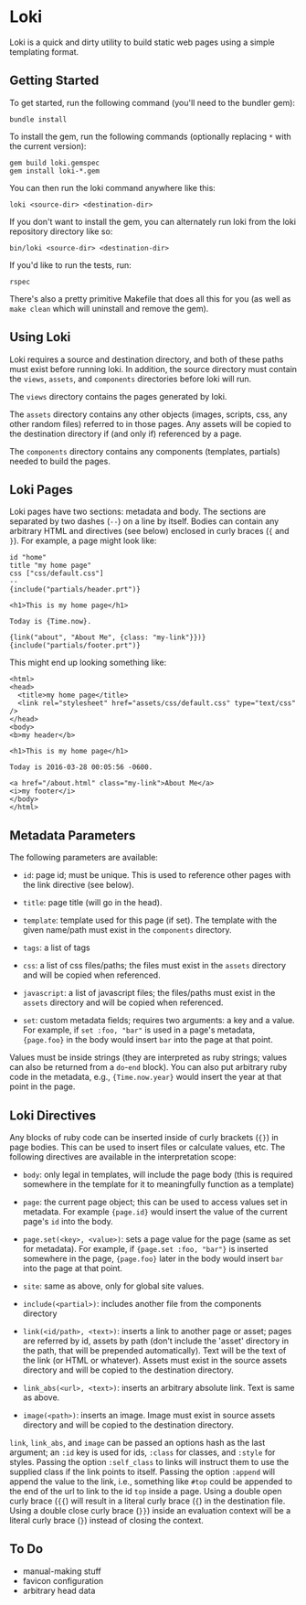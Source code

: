 # Loki

Loki is a quick and dirty utility to build static web pages using a
simple templating format.

## Getting Started

To get started, run the following command (you'll need to the bundler gem):

```
bundle install
```

To install the gem, run the following commands (optionally replacing
`*` with the current version):

```
gem build loki.gemspec
gem install loki-*.gem
```

You can then run the loki command anywhere like this:

```
loki <source-dir> <destination-dir>
```

If you don't want to install the gem, you can alternately run loki
from the loki repository directory like so:

```
bin/loki <source-dir> <destination-dir>
```

If you'd like to run the tests, run:

```
rspec
```

There's also a pretty primitive Makefile that does all this for you
(as well as `make clean` which will uninstall and remove the gem).

## Using Loki

Loki requires a source and destination directory, and both of these
paths must exist before running loki.  In addition, the source
directory must contain the `views`, `assets`, and `components`
directories before loki will run.

The `views` directory contains the pages generated by loki.

The `assets` directory contains any other objects (images, scripts,
css, any other random files) referred to in those pages.  Any assets
will be copied to the destination directory if (and only if)
referenced by a page.

The `components` directory contains any components (templates,
partials) needed to build the pages.

## Loki Pages

Loki pages have two sections: metadata and body.  The sections are
separated by two dashes (`--`) on a line by itself.  Bodies can
contain any arbitrary HTML and directives (see below) enclosed in
curly braces (`{` and `}`).  For example, a page might look like:

```
id "home"
title "my home page"
css ["css/default.css"]
--
{include("partials/header.prt")}

<h1>This is my home page</h1>

Today is {Time.now}.

{link("about", "About Me", {class: "my-link"}})}
{include("partials/footer.prt")}
```

This might end up looking something like:

```
<html>
<head>
  <title>my home page</title>
  <link rel="stylesheet" href="assets/css/default.css" type="text/css" />
</head>
<body>
<b>my header</b>

<h1>This is my home page</h1>

Today is 2016-03-28 00:05:56 -0600.

<a href="/about.html" class="my-link">About Me</a>
<i>my footer</i>
</body>
</html>
```

## Metadata Parameters

The following parameters are available:

* `id`: page id; must be unique. This is used to reference other pages
  with the link directive (see below).

* `title`: page title (will go in the head).

* `template`: template used for this page (if set). The template with
  the given name/path must exist in the `components` directory.

* `tags`: a list of tags

* `css`: a list of css files/paths; the files must exist in the
  `assets` directory and will be copied when referenced.

* `javascript`: a list of javascript files; the files/paths must exist
  in the `assets` directory and will be copied when referenced.

* `set`: custom metadata fields; requires two arguments: a key and a
  value. For example, if `set :foo, "bar"` is used in a page's
  metadata, `{page.foo}` in the body would insert `bar` into the
  page at that point.

Values must be inside strings (they are interpreted as ruby strings;
values can also be returned from a `do`-`end` block).  You can also
put arbitrary ruby code in the metadata, e.g., `{Time.now.year}` would
insert the year at that point in the page.

## Loki Directives

Any blocks of ruby code can be inserted inside of curly brackets
(`{}`) in page bodies.  This can be used to insert files or calculate
values, etc.  The following directives are available in the
interpretation scope:

* `body`: only legal in templates, will include the page body (this is
  required somewhere in the template for it to meaningfully function
  as a template)

* `page`: the current page object; this can be used to access values
  set in metadata.  For example `{page.id}` would insert the value of
  the current page's `id` into the body.

* `page.set(<key>, <value>)`: sets a page value for the page (same as
  set for metadata). For example, if `{page.set :foo, "bar"}` is
  inserted somewhere in the page, `{page.foo}` later in the body would
  insert `bar` into the page at that point.

* `site`: same as above, only for global site values.

* `include(<partial>)`: includes another file from the components
  directory

* `link(<id/path>, <text>)`: inserts a link to another page or asset;
  pages are referred by id, assets by path (don't include the 'asset'
  directory in the path, that will be prepended automatically).  Text
  will be the text of the link (or HTML or whatever).  Assets must
  exist in the source assets directory and will be copied to the
  destination directory.

* `link_abs(<url>, <text>)`: inserts an arbitrary absolute link.  Text
  is same as above.

* `image(<path>)`: inserts an image.  Image must exist in source
  assets directory and will be copied to the destination directory.

`link`, `link_abs`, and `image` can be passed an options hash as the
last argument; an `:id` key is used for ids, `:class` for classes, and
`:style` for styles.  Passing the option `:self_class` to links will
instruct them to use the supplied class if the link points to itself.
Passing the option `:append` will append the value to the link, i.e.,
something like `#top` could be appended to the end of the url to link
to the id `top` inside a page.  Using a double open curly brace (`{{`)
will result in a literal curly brace (`{`) in the destination file.
Using a double close curly brace (`}}`) inside an evaluation context
will be a literal curly brace (`}`) instead of closing the context.

## To Do

* manual-making stuff
* favicon configuration
* arbitrary head data
